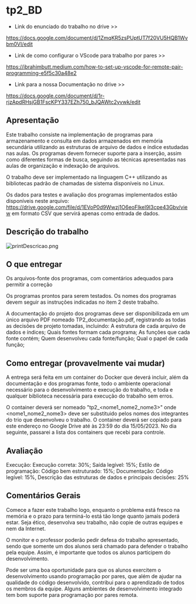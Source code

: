 # tp2_BD

- Link do enunciado do trabalho no drive >> 

https://docs.google.com/document/d/1ZmqKR5zsPUptUT7f20VU5HQB1Wvbm0VI/edit

- Link de como configurar o VScode para trabalho por pares >> 

https://ibrahimbutt.medium.com/how-to-set-up-vscode-for-remote-pair-programming-e5f5c30a48e2

- Link para a nossa Documentação no drive >> 

https://docs.google.com/document/d/1r-rjzApdRHsjGB1FscKPY337EZh750_bJQAWtc2yvwk/edit

## Apresentação 

Este trabalho consiste na implementação de programas para armazenamento e consulta em  dados armazenados em memória secundária utilizando as estruturas de arquivo de dados e índice estudadas nas aulas. Os programas devem fornecer suporte para a inserção, assim como diferentes formas de busca, seguindo as técnicas apresentadas nas aulas de organização e indexação de arquivos.

O trabalho deve ser implementado na linguagem C++ utilizando as bibliotecas padrão de chamadas de sistema disponíveis no Linux.

Os dados para testes e avaliação dos programas implementados estão disponíveis neste arquivo: https://drive.google.com/file/d/1EVoP0d9Wwzj1O6eoFIkel9I3cpe43Gbv/view em formato CSV que servirá apenas como entrada de dados.

## Descrição do trabalho

![printDescricao.png](https://raw.githubusercontent.com/NathSantos/tp2_BD/main/printDescricao.png?token=GHSAT0AAAAAAB3G5YD626YM3GZVC26MRVPUZB562YA)

## O que entregar 

Os arquivos-fonte dos programas, com comentários adequados para permitir a correção 

Os programas prontos para serem testados. Os nomes dos programas devem seguir as instruções indicadas no item 2 deste trabalho.

 A documentação do projeto dos programas deve ser disponibilizada em um único arquivo PDF nomeado TP2_documentação.pdf, registrando as todas as decisões de projeto tomadas, incluindo:
A estrutura de cada arquivo de dados e índices;
Quais fontes formam cada programa;
As funções que cada fonte contém;
Quem desenvolveu cada fonte/função;
Qual o papel de cada função;
            
## Como entregar (provavelmente vai mudar)

A entrega será feita em um container do Docker que deverá incluir, além da documentação e dos programas fonte, todo o ambiente operacional necessário para o desenvolvimento e execução do trabalho, e toda e qualquer biblioteca necessária para execução do trabalho sem erros.

O container deverá ser nomeado "tp2_<nome1_nome2_nome3>" onde <nome1_nome2_nome3> deve ser substituido pelos nomes dos integrantes do trio que desenvolveu o trabalho. O container deverá ser copiado para este endereço no Google Drive até às 23:59 do dia 15/05/2023. No dia seguinte, passarei a lista dos containers que recebi para controle.

## Avaliação

Execução: Execução correta: 30%; Saída legível: 15%; Estilo de programação: Código bem estruturado: 15%; Documentação: Código legível: 15%, Descrição das estruturas de dados e principais decisões: 25%

## Comentários Gerais

Comece a fazer este trabalho logo, enquanto o problema está fresco na memória e o prazo para terminá-lo está tão longe quanto jamais poderá estar. Seja ético, desenvolva seu trabalho, não copie de outras equipes e nem da Internet. 

O monitor e o professor poderão pedir defesa do trabalho apresentado, sendo que somente um dos alunos será chamado para defender o trabalho pela equipe. Assim, é importante que todos os alunos participem do desenvolvimento. 

Pode ser uma boa oportunidade para que os alunos exercitem o desenvolvimento usando programação por pares, que além de ajudar na qualidade do código desenvolvido, contribui para o aprendizado de todos os membros da equipe. Alguns ambientes de desenvolvimento integrado tem bom suporte para programação por pares remota.
